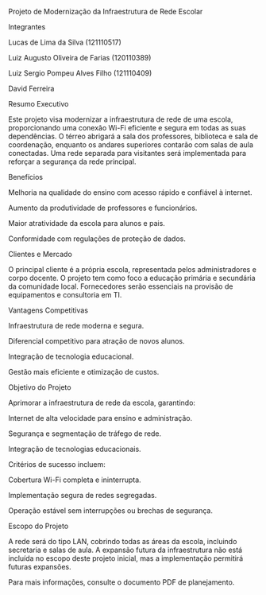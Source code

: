 Projeto de Modernização da Infraestrutura de Rede Escolar

Integrantes

Lucas de Lima da Silva (121110517)

Luiz Augusto Oliveira de Farias (120110389)

Luiz Sergio Pompeu Alves Filho (121110409)

David Ferreira

Resumo Executivo

Este projeto visa modernizar a infraestrutura de rede de uma escola, proporcionando uma conexão Wi-Fi eficiente e segura em todas as suas dependências. O térreo abrigará a sala dos professores, biblioteca e sala de coordenação, enquanto os andares superiores contarão com salas de aula conectadas. Uma rede separada para visitantes será implementada para reforçar a segurança da rede principal.

Benefícios

Melhoria na qualidade do ensino com acesso rápido e confiável à internet.

Aumento da produtividade de professores e funcionários.

Maior atratividade da escola para alunos e pais.

Conformidade com regulações de proteção de dados.

Clientes e Mercado

O principal cliente é a própria escola, representada pelos administradores e corpo docente. O projeto tem como foco a educação primária e secundária da comunidade local. Fornecedores serão essenciais na provisão de equipamentos e consultoria em TI.

Vantagens Competitivas

Infraestrutura de rede moderna e segura.

Diferencial competitivo para atração de novos alunos.

Integração de tecnologia educacional.

Gestão mais eficiente e otimização de custos.

Objetivo do Projeto

Aprimorar a infraestrutura de rede da escola, garantindo:

Internet de alta velocidade para ensino e administração.

Segurança e segmentação de tráfego de rede.

Integração de tecnologias educacionais.

Critérios de sucesso incluem:

Cobertura Wi-Fi completa e ininterrupta.

Implementação segura de redes segregadas.

Operação estável sem interrupções ou brechas de segurança.

Escopo do Projeto

A rede será do tipo LAN, cobrindo todas as áreas da escola, incluindo secretaria e salas de aula. A expansão futura da infraestrutura não está incluída no escopo deste projeto inicial, mas a implementação permitirá futuras expansões.

Para mais informações, consulte o documento PDF de planejamento.
